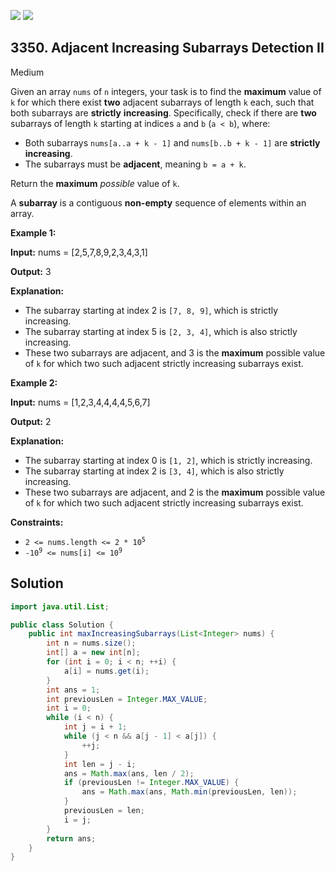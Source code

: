 [![](https://img.shields.io/github/stars/javadev/LeetCode-in-Java?label=Stars&style=flat-square)](https://github.com/javadev/LeetCode-in-Java)
[![](https://img.shields.io/github/forks/javadev/LeetCode-in-Java?label=Fork%20me%20on%20GitHub%20&style=flat-square)](https://github.com/javadev/LeetCode-in-Java/fork)

## 3350\. Adjacent Increasing Subarrays Detection II

Medium

Given an array `nums` of `n` integers, your task is to find the **maximum** value of `k` for which there exist **two** adjacent subarrays of length `k` each, such that both subarrays are **strictly** **increasing**. Specifically, check if there are **two** subarrays of length `k` starting at indices `a` and `b` (`a < b`), where:

*   Both subarrays `nums[a..a + k - 1]` and `nums[b..b + k - 1]` are **strictly increasing**.
*   The subarrays must be **adjacent**, meaning `b = a + k`.

Return the **maximum** _possible_ value of `k`.

A **subarray** is a contiguous **non-empty** sequence of elements within an array.

**Example 1:**

**Input:** nums = [2,5,7,8,9,2,3,4,3,1]

**Output:** 3

**Explanation:**

*   The subarray starting at index 2 is `[7, 8, 9]`, which is strictly increasing.
*   The subarray starting at index 5 is `[2, 3, 4]`, which is also strictly increasing.
*   These two subarrays are adjacent, and 3 is the **maximum** possible value of `k` for which two such adjacent strictly increasing subarrays exist.

**Example 2:**

**Input:** nums = [1,2,3,4,4,4,4,5,6,7]

**Output:** 2

**Explanation:**

*   The subarray starting at index 0 is `[1, 2]`, which is strictly increasing.
*   The subarray starting at index 2 is `[3, 4]`, which is also strictly increasing.
*   These two subarrays are adjacent, and 2 is the **maximum** possible value of `k` for which two such adjacent strictly increasing subarrays exist.

**Constraints:**

*   <code>2 <= nums.length <= 2 * 10<sup>5</sup></code>
*   <code>-10<sup>9</sup> <= nums[i] <= 10<sup>9</sup></code>

## Solution

```java
import java.util.List;

public class Solution {
    public int maxIncreasingSubarrays(List<Integer> nums) {
        int n = nums.size();
        int[] a = new int[n];
        for (int i = 0; i < n; ++i) {
            a[i] = nums.get(i);
        }
        int ans = 1;
        int previousLen = Integer.MAX_VALUE;
        int i = 0;
        while (i < n) {
            int j = i + 1;
            while (j < n && a[j - 1] < a[j]) {
                ++j;
            }
            int len = j - i;
            ans = Math.max(ans, len / 2);
            if (previousLen != Integer.MAX_VALUE) {
                ans = Math.max(ans, Math.min(previousLen, len));
            }
            previousLen = len;
            i = j;
        }
        return ans;
    }
}
```